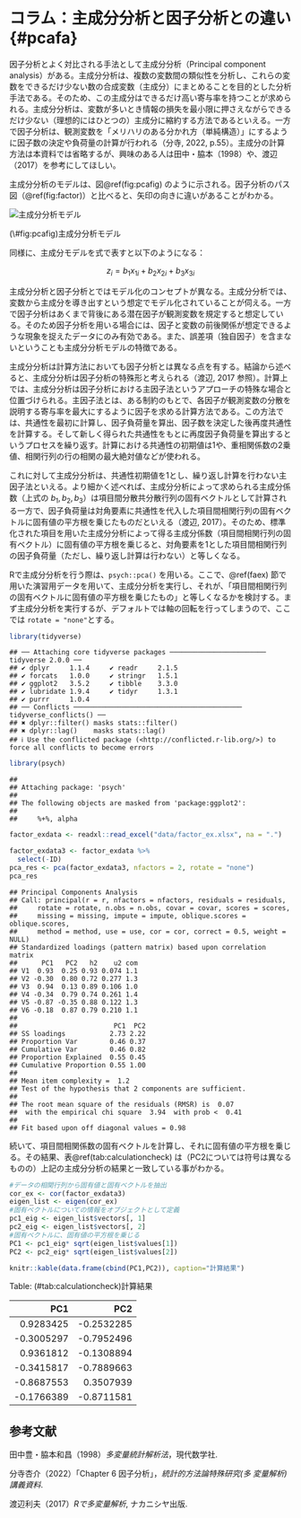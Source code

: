 # コラム：主成分分析と因子分析との違い{#pcafa}
因子分析とよく対比される手法として主成分分析（Principal component analysis）がある。主成分分析は、複数の変数間の類似性を分析し、これらの変数をできるだけ少ない数の合成変数（主成分）にまとめることを目的とした分析手法である。そのため、この主成分はできるだけ高い寄与率を持つことが求められる。主成分分析は、変数が多いとき情報の損失を最小限に押さえながらできるだけ少ない（理想的にはひとつの）主成分に縮約する方法であるといえる。一方で因子分析は、観測変数を「メリハリのある分かれ方（単純構造）」にするように因子数の決定や負荷量の計算が行われる（分寺, 2022, p.55）。主成分の計算方法は本資料では省略するが、興味のある人は田中・脇本（1998）や、渡辺（2017）を参考にしてほしい。

主成分分析のモデルは、図\@ref(fig:pcafig) のように示される。因子分析のパス図（\@ref(fig:factor)）と比べると、矢印の向きに違いがあることがわかる。
<div class="figure">
<img src="factor/pca.jpg" alt="主成分分析モデル"  />
<p class="caption">(\#fig:pcafig)主成分分析モデル</p>
</div>
同様に、主成分モデルを式で表すと以下のようになる：

$$
z_i=b_1x_{1i}+b_2x_{2i}+b_3x_{3i}
$$

主成分分析と因子分析とではモデル化のコンセプトが異なる。主成分分析では、変数から主成分を導き出すという想定でモデル化されていることが伺える。一方で因子分析はあくまで背後にある潜在因子が観測変数を規定すると想定している。そのため因子分析を用いる場合には、因子と変数の前後関係が想定できるような現象を捉えたデータにのみ有効である。また、誤差項（独自因子）を含まないということも主成分分析モデルの特徴である。

主成分分析は計算方法においても因子分析とは異なる点を有する。結論から述べると、主成分分析は因子分析の特殊形と考えられる（渡辺, 2017 参照）。計算上では、主成分分析は因子分析における主因子法というアプローチの特殊な場合と位置づけられる。主因子法とは、ある制約のもとで、各因子が観測変数の分散を説明する寄与率を最大にするように因子を求める計算方法である。この方法では、共通性を最初に計算し、因子負荷量を算出、因子数を決定した後再度共通性を計算する。そして新しく得られた共通性をもとに再度因子負荷量を算出するというプロセスを繰り返す。計算における共通性の初期値は1や、重相関係数の2乗値、相関行列の行の相関の最大絶対値などが使われる。

これに対して主成分分析は、共通性初期値を1とし、繰り返し計算を行わない主因子法といえる。より細かく述べれば、主成分分析によって求められる主成分係数（上式の $b_1, b_2, b_3$）は項目間分散共分散行列の固有ベクトルとして計算される一方で、因子負荷量は対角要素に共通性を代入した項目間相関行列の固有ベクトルに固有値の平方根を乗じたものだといえる（渡辺, 2017）。そのため、標準化された項目を用いた主成分分析によって得る主成分係数（項目間相関行列の固有ベクトル）に固有値の平方根を乗じると、対角要素を1とした項目間相関行列の因子負荷量（ただし、繰り返し計算は行わない）と等しくなる。

Rで主成分分析を行う際は、`psych::pca()` を用いる。ここで、\@ref(faex) 節で用いた演習用データを用いて、主成分分析を実行し、それが、「項目間相関行列の固有ベクトルに固有値の平方根を乗じたもの」と等しくなるかを検討する。まず主成分分析を実行するが、デフォルトでは軸の回転を行ってしまうので、ここでは `rotate = "none"`とする。


``` r
library(tidyverse)
```

```
## ── Attaching core tidyverse packages ──────────────────────── tidyverse 2.0.0 ──
## ✔ dplyr     1.1.4     ✔ readr     2.1.5
## ✔ forcats   1.0.0     ✔ stringr   1.5.1
## ✔ ggplot2   3.5.2     ✔ tibble    3.3.0
## ✔ lubridate 1.9.4     ✔ tidyr     1.3.1
## ✔ purrr     1.0.4     
## ── Conflicts ────────────────────────────────────────── tidyverse_conflicts() ──
## ✖ dplyr::filter() masks stats::filter()
## ✖ dplyr::lag()    masks stats::lag()
## ℹ Use the conflicted package (<http://conflicted.r-lib.org/>) to force all conflicts to become errors
```

``` r
library(psych)
```

```
## 
## Attaching package: 'psych'
## 
## The following objects are masked from 'package:ggplot2':
## 
##     %+%, alpha
```

``` r
factor_exdata <- readxl::read_excel("data/factor_ex.xlsx", na = ".")

factor_exdata3 <- factor_exdata %>% 
  select(-ID)
pca_res <- pca(factor_exdata3, nfactors = 2, rotate = "none")
pca_res
```

```
## Principal Components Analysis
## Call: principal(r = r, nfactors = nfactors, residuals = residuals, 
##     rotate = rotate, n.obs = n.obs, covar = covar, scores = scores, 
##     missing = missing, impute = impute, oblique.scores = oblique.scores, 
##     method = method, use = use, cor = cor, correct = 0.5, weight = NULL)
## Standardized loadings (pattern matrix) based upon correlation matrix
##      PC1   PC2   h2    u2 com
## V1  0.93  0.25 0.93 0.074 1.1
## V2 -0.30  0.80 0.72 0.277 1.3
## V3  0.94  0.13 0.89 0.106 1.0
## V4 -0.34  0.79 0.74 0.261 1.4
## V5 -0.87 -0.35 0.88 0.122 1.3
## V6 -0.18  0.87 0.79 0.210 1.1
## 
##                        PC1  PC2
## SS loadings           2.73 2.22
## Proportion Var        0.46 0.37
## Cumulative Var        0.46 0.82
## Proportion Explained  0.55 0.45
## Cumulative Proportion 0.55 1.00
## 
## Mean item complexity =  1.2
## Test of the hypothesis that 2 components are sufficient.
## 
## The root mean square of the residuals (RMSR) is  0.07 
##  with the empirical chi square  3.94  with prob <  0.41 
## 
## Fit based upon off diagonal values = 0.98
```

続いて、項目間相関係数の固有ベクトルを計算し、それに固有値の平方根を乗じる。その結果、表\@ref(tab:calculationcheck) は（PC2については符号は異なるものの）上記の主成分分析の結果と一致している事がわかる。


``` r
#データの相関行列から固有値と固有ベクトルを抽出
cor_ex <- cor(factor_exdata3)
eigen_list <- eigen(cor_ex)
#固有ベクトルについての情報をオブジェクトとして定義
pc1_eig <- eigen_list$vectors[, 1]
pc2_eig <- eigen_list$vectors[, 2]
#固有ベクトルに、固有値の平方根を乗じる
PC1 <- pc1_eig* sqrt(eigen_list$values[1])
PC2 <- pc2_eig* sqrt(eigen_list$values[2])

knitr::kable(data.frame(cbind(PC1,PC2)), caption="計算結果")
```



Table: (\#tab:calculationcheck)計算結果

|        PC1|        PC2|
|----------:|----------:|
|  0.9283425| -0.2532285|
| -0.3005297| -0.7952496|
|  0.9361812| -0.1308894|
| -0.3415817| -0.7889663|
| -0.8687553|  0.3507939|
| -0.1766389| -0.8711581|


## 参考文献

田中豊・脇本和昌（1998）*多変量統計解析法*，現代数学社.

分寺杏介（2022）「Chapter 6 因子分析」，*統計的方法論特殊研究(多 変量解析)講義資料*.

渡辺利夫（2017）*Rで多変量解析*, ナカニシヤ出版.
